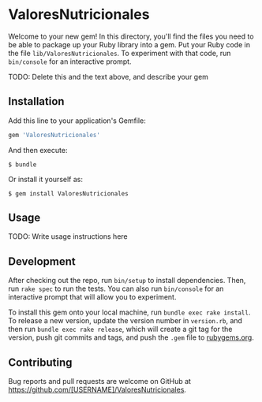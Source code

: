 # ValoresNutricionales

Welcome to your new gem! In this directory, you'll find the files you need to be able to package up your Ruby library into a gem. Put your Ruby code in the file `lib/ValoresNutricionales`. To experiment with that code, run `bin/console` for an interactive prompt.

TODO: Delete this and the text above, and describe your gem

## Installation

Add this line to your application's Gemfile:

```ruby
gem 'ValoresNutricionales'
```

And then execute:

    $ bundle

Or install it yourself as:

    $ gem install ValoresNutricionales

## Usage

TODO: Write usage instructions here

## Development

After checking out the repo, run `bin/setup` to install dependencies. Then, run `rake spec` to run the tests. You can also run `bin/console` for an interactive prompt that will allow you to experiment.

To install this gem onto your local machine, run `bundle exec rake install`. To release a new version, update the version number in `version.rb`, and then run `bundle exec rake release`, which will create a git tag for the version, push git commits and tags, and push the `.gem` file to [rubygems.org](https://rubygems.org).

## Contributing

Bug reports and pull requests are welcome on GitHub at https://github.com/[USERNAME]/ValoresNutricionales.
